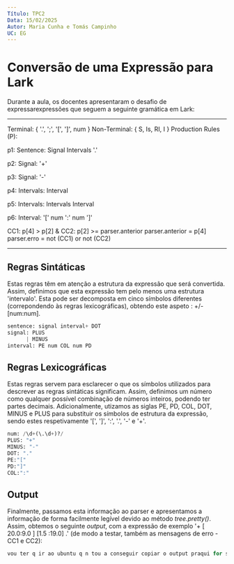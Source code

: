 ```yaml
---
Título: TPC2
Data: 15/02/2025
Autor: Maria Cunha e Tomás Campinho
UC: EG
---
```

# Conversão de uma Expressão para Lark

Durante a aula, os docentes apresentaram o desafio de expressarexpressões que seguem a seguinte gramática em Lark:

---
Terminal: { '.', ';', '[', ']', num }
Non-Terminal: { S, Is, RI, I }
Production Rules (P):

p1: Sentence: Signal Intervals '.'

p2: Signal: '+'

p3: Signal: '-'

p4: Intervals: Interval

p5: Intervals: Intervals Interval

p6: Interval: '[' num ':' num ']'

CC1: p[4] > p[2] &
CC2: p[2] >= parser.anterior
parser.anterior = p[4]
parser.erro = not (CC1) or not (CC2)

---
## Regras Sintáticas

Estas regras têm em atenção a estrutura da expressão que será convertida. Assim, definimos que esta expressão tem pelo menos uma estrutura 'intervalo'. Esta pode ser decomposta em cinco símbolos diferentes (correpondendo às regras lexicográficas), obtendo este aspeto : +/- [num:num].

```python
sentence: signal interval+ DOT
signal: PLUS
      | MINUS
interval: PE num COL num PD  
```

## Regras Lexicográficas

Estas regras servem para esclarecer o que os símbolos utilizados para descrever as regras sintáticas significam. Assim, definimos um número como qualquer possível combinação de números inteiros, podendo ter partes decimais. Adicionalmente, utizamos as siglas PE, PD, COL, DOT, MINUS e PLUS para substituir os símbolos de estrutura da expressão, sendo estes respetivamente '[', ']', ':', '.', '-' e '+'.

```python
num: /\d+(\.\d+)?/
PLUS: "+"
MINUS: "-"
DOT: "."
PE:"["
PD:"]"
COL:":"
```

## Output

Finalmente, passamos esta informação ao parser e apresentamos a informação de forma facilmente legível devido ao método _tree.pretty()_.
Assim, obtemos o seguinte _output_, com a expressão de exemplo '+   [ 20.0:9.0 ]  [1.5 :19.0] .' (de modo a testar, também as mensagens de erro - CC1 e CC2):

```python
vou ter q ir ao ubuntu q n tou a conseguir copiar o output praqui for some reason :D
```
